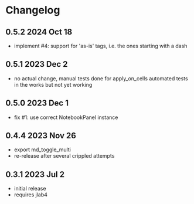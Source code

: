 # Changelog

## 0.5.2 2024 Oct 18

- implement #4: support for 'as-is' tags, i.e. the ones starting with a dash

## 0.5.1 2023 Dec 2

- no actual change, manual tests done for apply_on_cells
  automated tests in the works but not yet working

## 0.5.0 2023 Dec 1

- fix #1: use correct NotebookPanel instance

## 0.4.4 2023 Nov 26

- export md_toggle_multi
- re-release after several crippled attempts

## 0.3.1 2023 Jul 2

- initial release
- requires jlab4
